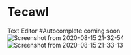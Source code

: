 # Tecawl
Text Editor
#Autocomplete coming soon
![Screenshot from 2020-08-15 21-32-54](https://user-images.githubusercontent.com/42748817/90324619-fe8f6c00-df3e-11ea-9c0c-4f4c5ccc7832.png)
![Screenshot from 2020-08-15 21-33-13](https://user-images.githubusercontent.com/42748817/90324622-04854d00-df3f-11ea-9e30-3acb283b5de3.png)
